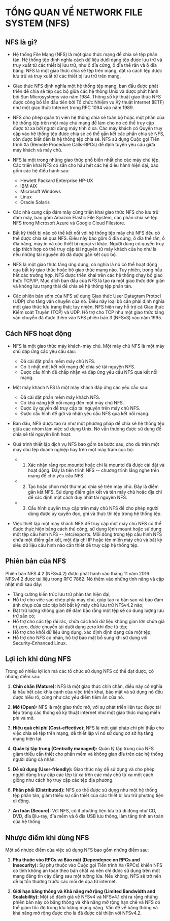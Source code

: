 # TỔNG QUAN VỀ NETWORK FILE SYSTEM (NFS)
## NFS là gì?
- Hệ thống File Mạng (NFS) là một giao thức mạng để chia sẻ tệp phân tán. Hệ thống tệp định nghĩa cách dữ liệu dưới dạng tệp được lưu trữ và truy xuất từ các thiết bị lưu trữ, như ổ đĩa cứng, ổ đĩa thể rắn và ổ đĩa băng. NFS là một giao thức chia sẻ tệp trên mạng, đặt ra cách tệp được lưu trữ và truy xuất từ các thiết bị lưu trữ trên mạng.

- Giao thức NFS định nghĩa một hệ thống tệp mạng, ban đầu được phát triển để chia sẻ tệp cục bộ giữa các hệ thống Unix và được phát hành bởi Sun Microsystems vào năm 1984. Thông số kỹ thuật giao thức NFS được công bố lần đầu tiên bởi Tổ chức Nhiệm vụ Kỹ thuật Internet (IETF) như một giao thức Internet trong RFC 1094 vào năm 1989.

- NFS cho phép quản trị viên hệ thống chia sẻ toàn bộ hoặc một phần của hệ thống tệp trên một máy chủ mạng để làm cho nó có thể truy cập được từ xa bởi người dùng máy tính ở xa. Các máy khách có Quyền truy cập vào hệ thống tệp được chia sẻ có thể gắn kết các phần chia sẻ NFS, còn được biết đến là hệ thống tệp chia sẻ. NFS sử dụng Cuộc gọi Tiến trình Xa (Remote Procedure Calls-RPCs) để định tuyến yêu cầu giữa máy khách và máy chủ.

- NFS là một trong những giao thức phổ biến nhất cho các máy chủ tệp. Các triển khai NFS có sẵn cho hầu hết các hệ điều hành hiện đại, bao gồm các hệ điều hành sau:

	- Hewlett Packard Enterprise HP-UX
	- IBM AIX
	- Microsoft Windows
	- Linux
	- Oracle Solaris
- Các nhà cung cấp đám mây cũng triển khai giao thức NFS cho lưu trữ đám mây, bao gồm Amazon Elastic File System, các phần chia sẻ tệp NFS trong Microsoft Azure và Google Cloud Filestore.

- Bất kỳ thiết bị nào có thể kết nối với hệ thống tệp máy chủ NFS đều có thể được chia sẻ qua NFS. Điều này bao gồm ổ đĩa cứng, ổ đĩa thể rắn, ổ đĩa băng, máy in và các thiết bị ngoại vi khác. Người dùng có quyền truy cập thích hợp có thể truy cập tài nguyên từ máy khách của họ như là nếu những tài nguyên đó đã được gắn kết cục bộ.

- NFS là một giao thức tầng ứng dụng, có nghĩa là nó có thể hoạt động qua bất kỳ giao thức hoặc bộ giao thức mạng nào. Tuy nhiên, trong hầu hết các trường hợp, NFS được triển khai trên các hệ thống chạy bộ giao thức TCP/IP. Mục đích ban đầu của NFS là tạo ra một giao thức đơn giản và không lưu trạng thái để chia sẻ hệ thống tệp phân tán.

- Các phiên bản sớm của NFS sử dụng Giao thức User Datagram Protocl (UDP) cho tầng vận chuyển của nó. Điều này loại bỏ cần phải định nghĩa một giao thức lưu trạng thái; tuy nhiên, NFS hiện nay hỗ trợ cả Giao thức Kiểm soát Truyền (TCP) và UDP. Hỗ trợ cho TCP như một giao thức tầng vận chuyển đã được thêm vào NFS phiên bản 3 (NFSv3) vào năm 1995.

## Cách NFS hoạt động
- NFS là một giao thức máy khách-máy chủ. Một máy chủ NFS là một máy chủ đáp ứng các yêu cầu sau:
	- Đã cài đặt phần mềm máy chủ NFS.
	- Có ít nhất một kết nối mạng để chia sẻ tài nguyên NFS.
	- Được cấu hình để chấp nhận và đáp ứng yêu cầu NFS qua kết nối mạng.

- Một máy khách NFS là một máy khách đáp ứng các yêu cầu sau:
	- Đã cài đặt phần mềm máy khách NFS.
	- Có khả năng kết nối mạng đến một máy chủ NFS.
	- Được ủy quyền để truy cập tài nguyên trên máy chủ NFS.
	- Được cấu hình để gửi và nhận yêu cầu NFS qua kết nối mạng.

- Ban đầu, NFS được tạo ra như một phương pháp để chia sẻ hệ thống tệp giữa các nhóm làm việc sử dụng Unix. Nó vẫn thường được sử dụng để chia sẻ tài nguyên linh hoạt.

- Quá trình thiết lập dịch vụ NFS bao gồm ba bước sau, cho dù trên một máy chủ tệp doanh nghiệp hay trên một máy trạm cục bộ:
	- 1. Xác nhận rằng rpc.mountd hoặc chỉ là mountd đã được cài đặt và hoạt động. Đây là tiến trình NFS -- chương trình lắng nghe trên mạng để chờ yêu cầu NFS.

	- 2. Tạo hoặc chọn một thư mục chia sẻ trên máy chủ. Đây là điểm gắn kết NFS. Sử dụng điểm gắn kết và tên máy chủ hoặc địa chỉ để xác định một cách duy nhất tài nguyên NFS.

	- 3. Cấu hình quyền truy cập trên máy chủ NFS để cho phép người dùng được ủy quyền đọc, ghi và thực thi tệp trong hệ thống tệp.

- Việc thiết lập một máy khách NFS để truy cập một máy chủ NFS có thể được thực hiện bằng cách thủ công, sử dụng lệnh mount hoặc sử dụng một tệp cấu hình NFS -- /etc/exports. Mỗi dòng trong tệp cấu hình NFS chứa một điểm gắn kết, một địa chỉ IP hoặc tên miền máy chủ và bất kỳ siêu dữ liệu cấu hình nào cần thiết để truy cập hệ thống tệp.

## Phiên bản của NFS
Phiên bản NFS 4.2 (NFSv4.2) được phát hành vào tháng 11 năm 2016. NFSv4.2 được tài liệu trong RFC 7862. Nó thêm vào những tính năng và cập nhật mới sau đây:
- Tăng cường kiến trúc lưu trữ phân tán hiện đại;
- Hỗ trợ cho việc sao chép phía máy chủ, giúp tạo ra bản sao và bảo đảm ảnh chụp của các tệp bởi bất kỳ máy chủ lưu trữ NFSv4.2 nào;
- Đặt trữ lượng không gian để đảm bảo rằng một tệp sẽ có dung lượng lưu trữ sẵn có;
- Hỗ trợ cho các tệp rải rác, chứa các khối dữ liệu không gian lớn chứa giá trị zero, được chuyển tải dưới dạng zero khi đọc từ tệp;
- Hỗ trợ cho khối dữ liệu ứng dụng, xác định định dạng của một tệp;
- Hỗ trợ cho NFS có nhãn, hỗ trợ bảo mật bổ sung khi sử dụng với Security-Enhanced Linux.

## Lợi ích khi dùng NFS
Trong số nhiều lợi ích mà các tổ chức sử dụng NFS có thể đạt được, có những điểm sau:

1. **Chín chắn (Mature):** NFS là một giao thức chín chắn, điều này có nghĩa là hầu hết các khía cạnh của việc triển khai, bảo mật và sử dụng nó đều được hiểu rõ, cũng như các yếu điểm tiềm ẩn của nó.

2. **Mở (Open):** NFS là một giao thức mở, với sự phát triển liên tục được tài liệu trong các thông số kỹ thuật internet như một giao thức mạng miễn phí và mở.

3. **Hiệu quả chi phí (Cost-effective):** NFS là một giải pháp chi phí thấp cho việc chia sẻ tệp trên mạng, dễ thiết lập vì nó sử dụng cơ sở hạ tầng mạng hiện tại.

4. **Quản lý tập trung (Centrally managed):** Quản lý tập trung của NFS giảm thiểu cần thiết cho phần mềm và không gian đĩa trên các hệ thống người dùng cá nhân.

5. **Dễ sử dụng (User-friendly):** Giao thức này dễ sử dụng và cho phép người dùng truy cập các tệp từ xa trên các máy chủ từ xa một cách giống như cách họ truy cập các tệp địa phương.

6. **Phân phối (Distributed):** NFS có thể được sử dụng như một hệ thống tệp phân tán, giảm thiểu sự cần thiết của các thiết bị lưu trữ phương tiện di động.

7. **An toàn (Secure):** Với NFS, có ít phương tiện lưu trữ di động như CD, DVD, đĩa Blu-ray, đĩa mềm và ổ đĩa USB lưu thông, làm tăng tính an toàn của hệ thống.

## Nhược điểm khi dùng NFS
Một số nhược điểm của việc sử dụng NFS bao gồm những điểm sau:

1. **Phụ thuộc vào RPCs và Bảo mật (Dependence on RPCs and Insecurity):** Sự phụ thuộc vào Cuộc gọi Tiến trình Xa (RPCs) khiến NFS có tính không an toàn theo bản chất và nên chỉ được sử dụng trên một mạng đáng tin cậy đằng sau một tường lửa. Nếu không, NFS sẽ trở nên dễ bị tổn thương trước các mối đe dọa từ internet.

2. **Giới hạn băng thông và Khả năng mở rộng (Limited Bandwidth and Scalability):** Một số đánh giá về NFSv4 và NFSv4.1 chỉ ra rằng những phiên bản này có băng thông và khả năng mở rộng hạn chế và NFS có thể giảm tốc độ trong lưu lượng mạng nặng. Vấn đề về băng thông và khả năng mở rộng được cho là đã được cải thiện với NFSv4.2.